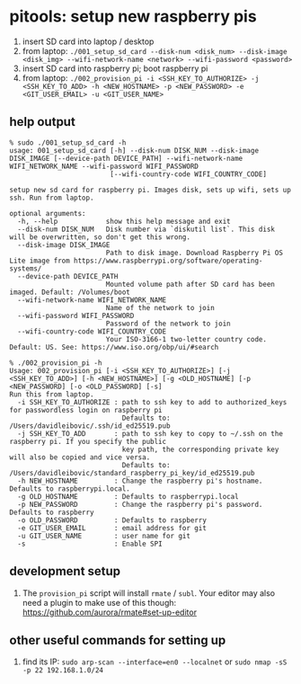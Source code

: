 # pitools: setup new raspberry pis
1. insert SD card into laptop / desktop
1. from laptop: `./001_setup_sd_card --disk-num <disk_num> --disk-image <disk_img> --wifi-network-name <network> --wifi-password <password>`
1. insert SD card into raspberry pi; boot raspberry pi
1. from laptop: `./002_provision_pi -i <SSH_KEY_TO_AUTHORIZE> -j <SSH_KEY_TO_ADD> -h <NEW_HOSTNAME> -p <NEW_PASSWORD> -e <GIT_USER_EMAIL> -u <GIT_USER_NAME>`

## help output
```
% sudo ./001_setup_sd_card -h
usage: 001_setup_sd_card [-h] --disk-num DISK_NUM --disk-image DISK_IMAGE [--device-path DEVICE_PATH] --wifi-network-name WIFI_NETWORK_NAME --wifi-password WIFI_PASSWORD
                         [--wifi-country-code WIFI_COUNTRY_CODE]

setup new sd card for raspberry pi. Images disk, sets up wifi, sets up ssh. Run from laptop.

optional arguments:
  -h, --help            show this help message and exit
  --disk-num DISK_NUM   Disk number via `diskutil list`. This disk will be overwritten, so don't get this wrong.
  --disk-image DISK_IMAGE
                        Path to disk image. Download Raspberry Pi OS Lite image from https://www.raspberrypi.org/software/operating-systems/
  --device-path DEVICE_PATH
                        Mounted volume path after SD card has been imaged. Default: /Volumes/boot
  --wifi-network-name WIFI_NETWORK_NAME
                        Name of the network to join
  --wifi-password WIFI_PASSWORD
                        Password of the network to join
  --wifi-country-code WIFI_COUNTRY_CODE
                        Your ISO-3166-1 two-letter country code. Default: US. See: https://www.iso.org/obp/ui/#search
```

```
% ./002_provision_pi -h
Usage: 002_provision_pi [-i <SSH_KEY_TO_AUTHORIZE>] [-j <SSH_KEY_TO_ADD>] [-h <NEW_HOSTNAME>] [-g <OLD_HOSTNAME] [-p <NEW_PASSWORD] [-o <OLD_PASSWORD] [-s]
Run this from laptop.
  -i SSH_KEY_TO_AUTHORIZE : path to ssh key to add to authorized_keys for passwordless login on raspberry pi
                            Defaults to: /Users/davidleibovic/.ssh/id_ed25519.pub
  -j SSH_KEY_TO_ADD       : path to ssh key to copy to ~/.ssh on the raspberry pi. If you specify the public
                            key path, the corresponding private key will also be copied and vice versa.
                            Defaults to: /Users/davidleibovic/standard_raspberry_pi_key/id_ed25519.pub
  -h NEW_HOSTNAME         : Change the raspberry pi's hostname. Defaults to raspberrypi.local.
  -g OLD_HOSTNAME         : Defaults to raspberrypi.local
  -p NEW_PASSWORD         : Change the raspberry pi's password. Defaults to raspberry
  -o OLD_PASSWORD         : Defaults to raspberry
  -e GIT_USER_EMAIL       : email address for git
  -u GIT_USER_NAME        : user name for git
  -s                      : Enable SPI
```

## development setup
1. The `provision_pi` script will install `rmate` / `subl`. Your editor may also need a plugin to make use of this though: https://github.com/aurora/rmate#set-up-editor

## other useful commands for setting up
1. find its IP: `sudo arp-scan --interface=en0 --localnet` or `sudo nmap -sS -p 22 192.168.1.0/24`
